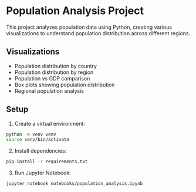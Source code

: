 # Population Analysis Project

This project analyzes population data using Python, creating various visualizations to understand population distribution across different regions.

## Visualizations
- Population distribution by country
- Population distribution by region
- Population vs GDP comparison
- Box plots showing population distribution
- Regional population analysis

## Setup
1. Create a virtual environment:
```bash
python -m venv venv
source venv/bin/activate
```

2. Install dependencies:
```bash
pip install -r requirements.txt
```

3. Run Jupyter Notebook:
```bash
jupyter notebook notebooks/population_analysis.ipynb
```
